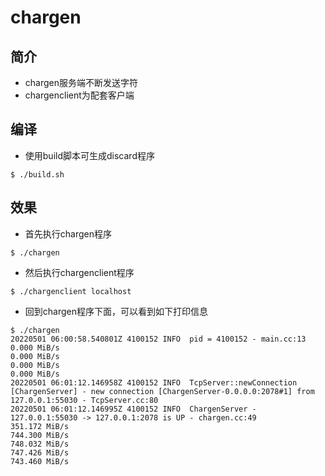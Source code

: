 # chargen
## 简介
- chargen服务端不断发送字符
- chargenclient为配套客户端

## 编译
- 使用build脚本可生成discard程序
```shell
$ ./build.sh
```

## 效果
- 首先执行chargen程序
```shell
$ ./chargen
```
- 然后执行chargenclient程序
```shell
$ ./chargenclient localhost
```
- 回到chargen程序下面，可以看到如下打印信息
```shell
$ ./chargen
20220501 06:00:58.540801Z 4100152 INFO  pid = 4100152 - main.cc:13
0.000 MiB/s
0.000 MiB/s
0.000 MiB/s
0.000 MiB/s
20220501 06:01:12.146958Z 4100152 INFO  TcpServer::newConnection [ChargenServer] - new connection [ChargenServer-0.0.0.0:2078#1] from 127.0.0.1:55030 - TcpServer.cc:80
20220501 06:01:12.146995Z 4100152 INFO  ChargenServer - 127.0.0.1:55030 -> 127.0.0.1:2078 is UP - chargen.cc:49
351.172 MiB/s
744.300 MiB/s
748.032 MiB/s
747.426 MiB/s
743.460 MiB/s
```